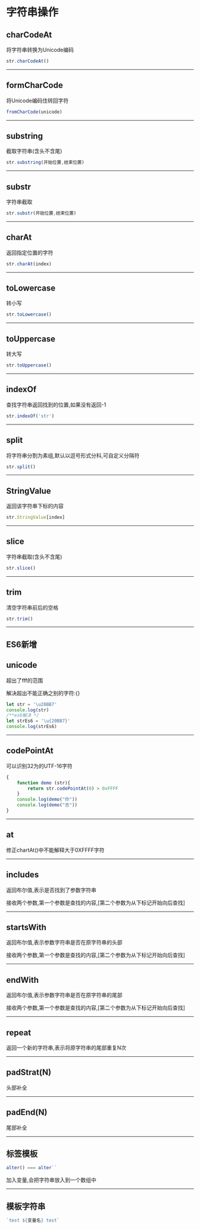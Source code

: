# 字符串操作

## charCodeAt

将字符串转换为Unicode编码

```javascript
str.charCodeAt()
```

***

## formCharCode

将Unicode编码住转回字符

```javascript
fromCharCode(unicode)
```

***

## substring

截取字符串(含头不含尾)

```javascript
str.substring(开始位置,结束位置)
```

---

## substr

字符串截取

```javascript
str.substr(开始位置,结束位置)
```

---

## charAt

返回指定位置的字符

```javascript
str.charAt(index)
```



---

## toLowercase

转小写

```javascript
str.toLowercase()
```

---

## toUppercase

转大写

```javascript
str.toUppercase()
```

---

## indexOf

查找字符串返回找到的位置,如果没有返回-1

```javascript
str.indexOf('str')
```

---

## split

将字符串分割为素组,默认以逗号形式分科,可自定义分隔符

```javascript
str.split()
```

---

## StringValue

返回该字符串下标的内容

```javascript
str.StringValue[index]
```

---

## slice	

字符串截取(含头不含尾)

```javascript
str.slice()
```

---

## trim

清空字符串前后的空格

```javascript
str.trim()
```

---

## ES6新增

## unicode

超出了fff的范围

解决超出不能正确之别的字符:{}

```javascript
let str = '\u20BB7'
console.log(str)
/**es6解决 */
let strEs6 = '\u{20BB7}'
console.log(strEs6)
```

---

## codePointAt

可以识别32为的UTF-16字符

```javascript
{
    function demo (str){
        return str.codePointAt(0) > 0xFFFF
    }
    console.log(demo("你"))
    console.log(demo("吉"))
}
```

---

## at	

修正chartAt()中不能解释大于0XFFFF字符

---

## includes

返回布尔值,表示是否找到了参数字符串

接收两个参数,第一个参数是查找的内容,[第二个参数为从下标记开始向后查找]

---

## startsWith

返回布尔值,表示参数字符串是否在原字符串的头部

接收两个参数,第一个参数是查找的内容,[第二个参数为从下标记开始向后查找]

---

## endWith

返回布尔值,表示参数字符串是否在原字符串的尾部

接收两个参数,第一个参数是查找的内容,[第二个参数为从下标记开始向后查找]

---

## repeat

返回一个新的字符串,表示将原字符串的尾部重复N次

---

## padStrat(N)

头部补全

---

## padEnd(N)

尾部补全

---

## 标签模板

```javascript
alter() === alter``
```

加入变量,会把字符串放入到一个数组中

---

## 模板字符串

```javascript
`test ${变量名} test`
```


